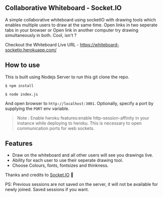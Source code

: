 
## Collaborative Whiteboard - Socket.IO 

A simple collaborative whiteboard using socketIO with drawing tools which enables multiple users to draw at the same time. Open links in two seperate tabs in your browser or Open link in another computer try drawing simultaneously in both. Cool, isn't ?

Checkout the Whiteboard Live URL - https://whiteboard-socketio.herokuapp.com/

## How to use

This is built using Nodejs Server to run this git clone the repo. 

```
$ npm install
```

```
$ node index.js
```

And open browser to `http://localhost:3001`. Optionally, specify a port by supplying the `PORT` env variable.

> Note : Enable heroku features:enable http-session-affinity in your instance while deploying to heroku. This is necessary to open communication ports for web sockets.


## Features

- Draw on the whiteboard and all other users will see you drawings live.
- Ability for each user to use their seperate drawing tool.
- Choose Colours, fonts, fontsizes and thinkness.

Thanks and credits to [Socket.IO](https://socket.io/) :yellow_heart:

PS: Previous sessions are not saved on the server, it will not be available for newly joined. Saved sessions if you want.

